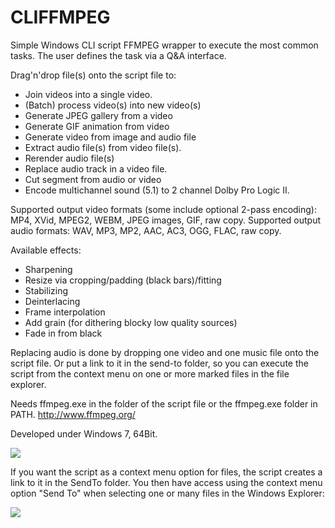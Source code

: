 # CLIFFMPEG

Simple Windows CLI script FFMPEG wrapper to execute the most common tasks. The user defines the task via a Q&amp;A interface.

Drag'n'drop file(s) onto the script file to:
- Join videos into a single video.
- (Batch) process video(s) into new video(s)
- Generate JPEG gallery from a video
- Generate GIF animation from video
- Generate video from image and audio file
- Extract audio file(s) from video file(s).
- Rerender audio file(s)
- Replace audio track in a video file.
- Cut segment from audio or video
- Encode multichannel sound (5.1) to 2 channel Dolby Pro Logic II.

Supported output video formats (some include optional 2-pass encoding): MP4, XVid, MPEG2, WEBM, JPEG images, GIF, raw copy.
Supported output audio formats: WAV, MP3, MP2, AAC, AC3, OGG, FLAC, raw copy.

Available effects:
- Sharpening
- Resize via cropping/padding (black bars)/fitting
- Stabilizing
- Deinterlacing
- Frame interpolation
- Add grain (for dithering blocky low quality sources)
- Fade in from black

Replacing audio is done by dropping one video and one music file onto the script file. Or put a link to it in the send-to folder, so you can execute the script from the context menu on one or more marked files in the file explorer.

Needs ffmpeg.exe in the folder of the script file or the ffmpeg.exe folder in PATH.
http://www.ffmpeg.org/

Developed under Windows 7, 64Bit.

<img src="http://i.imgur.com/CAJh9gs.gif">
 
If you want the script as a context menu option for files, the script creates a link to it in the SendTo folder. You then have access using the context menu option "Send To" when selecting one or many files in the Windows Explorer:

<img src="http://i.imgur.com/9sGZ50I.gif">

